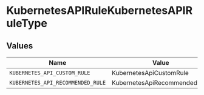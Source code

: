 # KubernetesAPIRuleKubernetesAPIRuleType


## Values

| Name                              | Value                             |
| --------------------------------- | --------------------------------- |
| `KUBERNETES_API_CUSTOM_RULE`      | KubernetesApiCustomRule           |
| `KUBERNETES_API_RECOMMENDED_RULE` | KubernetesApiRecommendedRule      |